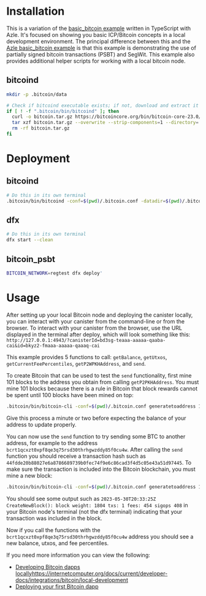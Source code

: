 # Installation

This is a variation of the [basic_bitcoin example](https://github.com/dfinity/examples/tree/master/rust/basic_bitcoin) written in TypeScript with Azle. It's focused on showing you basic ICP/Bitcoin concepts in a local development environment. The principal difference between this and the [Azle basic_bitcoin example](https://github.com/demergent-labs/azle/tree/main/examples/basic_bitcoin) is that this example is demonstrating the use of partially signed bitcoin transactions (PSBT) and SegWit. This example also provides additional helper scripts for working with a local bitcoin node.

## bitcoind

```bash
mkdir -p .bitcoin/data

# Check if bitcoind executable exists; if not, download and extract it
if [ ! -f ".bitcoin/bin/bitcoind" ]; then
  curl -o bitcoin.tar.gz https://bitcoincore.org/bin/bitcoin-core-23.0/bitcoin-23.0-x86_64-linux-gnu.tar.gz
  tar xzf bitcoin.tar.gz --overwrite --strip-components=1 --directory=.bitcoin/ bitcoin-23.0/bin/
  rm -rf bitcoin.tar.gz
fi
```

# Deployment

## bitcoind

```bash
# Do this in its own terminal
.bitcoin/bin/bitcoind -conf=$(pwd)/.bitcoin.conf -datadir=$(pwd)/.bitcoin/data --port=18444
```

## dfx

```bash
# Do this in its own terminal
dfx start --clean
```

## bitcoin_psbt

```bash
BITCOIN_NETWORK=regtest dfx deploy'
```

# Usage

After setting up your local Bitcoin node and deploying the canister locally, you can interact with your canister from the command-line or from the browser. To interact with your canister from the browser, use the URL displayed in the terminal after deploy, which will look something like this: `http://127.0.0.1:4943/?canisterId=bd3sg-teaaa-aaaaa-qaaba-cai&id=bkyz2-fmaaa-aaaaa-qaaaq-cai`

This example provides 5 functions to call: `getBalance`, `getUtxos`, `getCurrentFeePercentiles`, `getP2WPKHAddress`, and `send`.

To create Bitcoin that can be used to test the `send` functionality, first mine 101 blocks to the address you obtain from calling `getP2PKHAddress`. You must mine 101 blocks because there is a rule in Bitcoin that block rewards cannot be spent until 100 blocks have been mined on top:

```bash
.bitcoin/bin/bitcoin-cli -conf=$(pwd)/.bitcoin.conf generatetoaddress 101 <your-canister-btc-address>
```

Give this process a minute or two before expecting the balance of your address to update properly.

You can now use the `send` function to try sending some BTC to another address, for example to the address `bcrt1qcxzt0xpf8qe3q75rsd30thrhgwzddy85f0cu4w`. After calling the `send` function you should receive a transaction hash such as `44fdde20b88027e6a8786689739b0fec74f9e6c86cad3f4d5c05e43a51d97445`. To make sure the transaction is included into the Bitcoin blockchain, you must mine a new block:

```bash
.bitcoin/bin/bitcoin-cli -conf=$(pwd)/.bitcoin.conf generatetoaddress 1 <your-canister-btc-address>
```

You should see some output such as `2023-05-30T20:33:25Z CreateNewBlock(): block weight: 1804 txs: 1 fees: 454 sigops 408` in your Bitcoin node's terminal (not the dfx terminal) indicating that your transaction was included in the block.

Now if you call the functions with the `bcrt1qcxzt0xpf8qe3q75rsd30thrhgwzddy85f0cu4w` address you should see a new balance, utxos, and fee percentiles.

If you need more information you can view the following:

- [Developing Bitcoin dapps locally]()https://internetcomputer.org/docs/current/developer-docs/integrations/bitcoin/local-development
- [Deploying your first Bitcoin dapp](https://internetcomputer.org/docs/current/samples/deploying-your-first-bitcoin-dapp)
